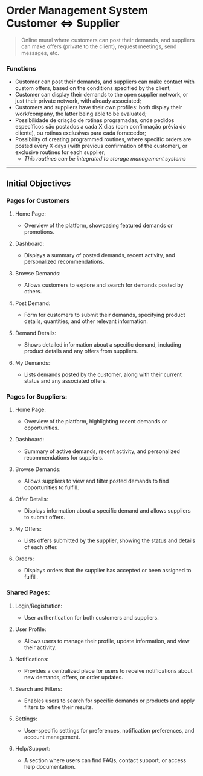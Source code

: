 # Order Management System Customer ⇔ Supplier

> Online mural where customers can post their demands, and suppliers can make offers (private to the client), request meetings, send messages, etc.

### Functions

- Customer can post their demands, and suppliers can make contact with custom offers, based on the conditions specified by the client;
- Customer can display their demands to the open supplier network, or just their private network, with already associated;
- Customers and suppliers have their own profiles: both display their work/company, the latter being able to be evaluated;
- Possibilidade de criação de rotinas programadas, onde pedidos específicos são postados a cada X dias (com confirmação prévia do cliente), ou rotinas exclusivas para cada fornecedor;
- Possibility of creating programmed routines, where specific orders are posted every X days (with previous confirmation of the customer), or exclusive routines for each supplier;
  - _This routines can be integrated to storage management systems_

---

## Initial Objectives

### Pages for Customers

1. Home Page:

   - Overview of the platform, showcasing featured demands or promotions.

2. Dashboard:

   - Displays a summary of posted demands, recent activity, and personalized recommendations.

3. Browse Demands:

   - Allows customers to explore and search for demands posted by others.

4. Post Demand:

   - Form for customers to submit their demands, specifying product details, quantities, and other relevant information.

5. Demand Details:

   - Shows detailed information about a specific demand, including product details and any offers from suppliers.

6. My Demands:

   - Lists demands posted by the customer, along with their current status and any associated offers.

### Pages for Suppliers:

1.  Home Page:

    - Overview of the platform, highlighting recent demands or opportunities.

2.  Dashboard:

    - Summary of active demands, recent activity, and personalized recommendations for suppliers.

3.  Browse Demands:

    - Allows suppliers to view and filter posted demands to find opportunities to fulfill.

4.  Offer Details:

    - Displays information about a specific demand and allows suppliers to submit offers.

5.  My Offers:

    - Lists offers submitted by the supplier, showing the status and details of each offer.

6.  Orders:

    - Displays orders that the supplier has accepted or been assigned to fulfill.

### Shared Pages:

1. Login/Registration:

   - User authentication for both customers and suppliers.

2. User Profile:

   - Allows users to manage their profile, update information, and view their activity.

3. Notifications:

   - Provides a centralized place for users to receive notifications about new demands, offers, or order updates.

4. Search and Filters:

   - Enables users to search for specific demands or products and apply filters to refine their results.

5. Settings:

   - User-specific settings for preferences, notification preferences, and account management.

6. Help/Support:

   - A section where users can find FAQs, contact support, or access help documentation.
